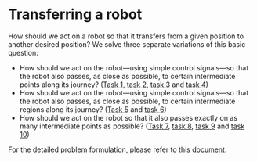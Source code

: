 # Transferring a robot

How should we act on a robot so that it transfers from a given position to another desired position?
We solve three separate variations of this basic question:
* How should we act on the robot—using simple control signals—so that the
robot also passes, as close as possible, to certain intermediate points along its journey? ([Task 1](https://github.com/andreabertolini1995/robot-transferring-problem/blob/main/task1.m), [task 2](https://github.com/andreabertolini1995/robot-transferring-problem/blob/main/task2.m), [task 3](https://github.com/andreabertolini1995/robot-transferring-problem/blob/main/task3.m) and [task 4](https://github.com/andreabertolini1995/robot-transferring-problem/blob/main/task4.m))
* How should we act on the robot—using simple control signals—so that the
robot also passes, as close as possible, to certain intermediate regions along its journey? ([Task 5](https://github.com/andreabertolini1995/robot-transferring-problem/blob/main/task5.m) and [task 6](https://github.com/andreabertolini1995/robot-transferring-problem/blob/main/task6.m))
* How should we act on the robot so that it also passes exactly on as many intermediate points as possible? ([Task 7](https://github.com/andreabertolini1995/robot-transferring-problem/blob/main/task7.m), [task 8](https://github.com/andreabertolini1995/robot-transferring-problem/blob/main/task8.m), [task 9](https://github.com/andreabertolini1995/robot-transferring-problem/blob/main/task9.m) and [task 10](https://github.com/andreabertolini1995/robot-transferring-problem/blob/main/task10.m))

For the detailed problem formulation, please refer to this [document](https://github.com/andreabertolini1995/robot-transferring-problem/blob/main/Problem-formulation.pdf).
